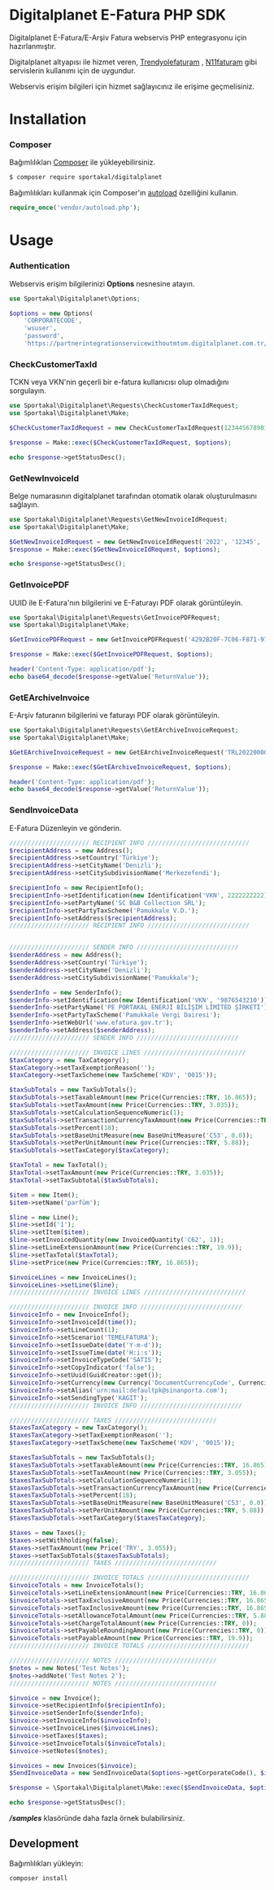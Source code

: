 # Digitalplanet E-Fatura PHP SDK

Digitalplanet E-Fatura/E-Arşiv Fatura webservis PHP entegrasyonu için hazırlanmıştır.

Digitalplanet altyapısı ile hizmet
veren, [Trendyolefaturam](https://portal.trendyolefaturam.com/TRY/Login/index.html?returnUrl=/)
, [N11faturam](https://www.n11faturam.com/N11/index.html?returnUrl=/DefaultPage.aspx) gibi servislerin kullanımı için de
uygundur.

Webservis erişim bilgileri için hizmet sağlayıcınız ile erişime geçmelisiniz.

# Installation

### Composer

Bağımlılıkları [Composer](http://getcomposer.org/) ile yükleyebilirsiniz.

```bash
$ composer require sportakal/digitalplanet
```

Bağımlılıkları kullanmak için Composer'ın [autoload](https://getcomposer.org/doc/00-intro.md#autoloading) özelliğini
kullanın.

```php
require_once('vendor/autoload.php');
```

# Usage

### Authentication

Webservis erişim bilgilerinizi **Options** nesnesine atayın.

```php
use Sportakal\Digitalplanet\Options;

$options = new Options(
    'CORPORATECODE',
    'wsuser',
    'password',
    'https://partnerintegrationservicewithoutmtom.digitalplanet.com.tr/PartnerIntegrationService.asmx');
```

### CheckCustomerTaxId

TCKN veya VKN'nin geçerli bir e-fatura kullanıcısı olup olmadığını sorgulayın.

```php
use Sportakal\Digitalplanet\Requests\CheckCustomerTaxIdRequest;
use Sportakal\Digitalplanet\Make;

$CheckCustomerTaxIdRequest = new CheckCustomerTaxIdRequest(123445678901);

$response = Make::exec($CheckCustomerTaxIdRequest, $options);

echo $response->getStatusDesc();
```

### GetNewInvoiceId

Belge numarasının digitalplanet tarafından otomatik olarak oluşturulmasını sağlayın.

```php
use Sportakal\Digitalplanet\Requests\GetNewInvoiceIdRequest;
use Sportakal\Digitalplanet\Make;

$GetNewInvoiceIdRequest = new GetNewInvoiceIdRequest('2022', '12345', '0', 'MANUAL');
$response = Make::exec($GetNewInvoiceIdRequest, $options);

echo $response->getStatusDesc();
```

### GetInvoicePDF

UUID ile E-Fatura'nın bilgilerini ve E-Faturayı PDF olarak görüntüleyin.

```php
use Sportakal\Digitalplanet\Requests\GetInvoicePDFRequest;
use Sportakal\Digitalplanet\Make;

$GetInvoicePDFRequest = new GetInvoicePDFRequest('4292B20F-7C06-F871-974E-8000E77AD64F');

$response = Make::exec($GetInvoicePDFRequest, $options);

header('Content-Type: application/pdf');
echo base64_decode($response->getValue('ReturnValue'));
```

### GetEArchiveInvoice

E-Arşiv faturanın bilgilerini ve faturayı PDF olarak görüntüleyin.

```php
use Sportakal\Digitalplanet\Requests\GetEArchiveInvoiceRequest;
use Sportakal\Digitalplanet\Make;

$GetEArchiveInvoiceRequest = new GetEArchiveInvoiceRequest('TRL2022000000001', 'INVOICEID', 'PDF');

$response = Make::exec($GetEArchiveInvoiceRequest, $options);

header('Content-Type: application/pdf');
echo base64_decode($response->getValue('ReturnValue'));
```

### SendInvoiceData

E-Fatura Düzenleyin ve gönderin.

```php
////////////////////// RECIPIENT INFO ////////////////////////////
$recipientAddress = new Address();
$recipientAddress->setCountry('Türkiye');
$recipientAddress->setCityName('Denizli');
$recipientAddress->setCitySubdivisionName('Merkezefendi');

$recipientInfo = new RecipientInfo();
$recipientInfo->setIdentification(new Identification('VKN', 2222222222));
$recipientInfo->setPartyName('SC B&B Collection SRL');
$recipientInfo->setPartyTaxScheme('Pamukkale V.D.');
$recipientInfo->setAddress($recipientAddress);
////////////////////// RECIPIENT INFO ////////////////////////////


////////////////////// SENDER INFO ////////////////////////////
$senderAddress = new Address();
$senderAddress->setCountry('Türkiye');
$senderAddress->setCityName('Denizli');
$senderAddress->setCitySubdivisionName('Pamukkale');

$senderInfo = new SenderInfo();
$senderInfo->setIdentification(new Identification('VKN', '9876543210'));
$senderInfo->setPartyName('PE PORTAKAL ENERJİ BİLİŞİM LİMİTED ŞİRKETİ');
$senderInfo->setPartyTaxScheme('Pamukkale Vergi Dairesi');
$senderInfo->setWebUrl('www.efatura.gov.tr');
$senderInfo->setAddress($senderAddress);
////////////////////// SENDER INFO ////////////////////////////

////////////////////// INVOICE LINES ////////////////////////////
$taxCategory = new TaxCategory();
$taxCategory->setTaxExemptionReason('');
$taxCategory->setTaxScheme(new TaxScheme('KDV', '0015'));

$taxSubTotals = new TaxSubTotals();
$taxSubTotals->setTaxableAmount(new Price(Currencies::TRY, 16.865));
$taxSubTotals->setTaxAmount(new Price(Currencies::TRY, 3.035));
$taxSubTotals->setCalculationSequenceNumeric(1);
$taxSubTotals->setTransactionCurrencyTaxAmount(new Price(Currencies::TRY, 5.88));
$taxSubTotals->setPercent(18);
$taxSubTotals->setBaseUnitMeasure(new BaseUnitMeasure('C53', 0.0));
$taxSubTotals->setPerUnitAmount(new Price(Currencies::TRY, 5.88));
$taxSubTotals->setTaxCategory($taxCategory);

$taxTotal = new TaxTotal();
$taxTotal->setTaxAmount(new Price(Currencies::TRY, 3.035));
$taxTotal->setTaxSubtotal($taxSubTotals);

$item = new Item();
$item->setName('parfüm');

$line = new Line();
$line->setId('1');
$line->setItem($item);
$line->setInvoicedQuantity(new InvoicedQuantity('C62', 1));
$line->setLineExtensionAmount(new Price(Currencies::TRY, 19.9));
$line->setTaxTotal($taxTotal);
$line->setPrice(new Price(Currencies::TRY, 16.865));

$invoiceLines = new InvoiceLines();
$invoiceLines->setLine($line);
////////////////////// INVOICE LINES ////////////////////////////

////////////////////// INVOICE INFO ////////////////////////////
$invoiceInfo = new InvoiceInfo();
$invoiceInfo->setInvoiceId(time());
$invoiceInfo->setLineCount(1);
$invoiceInfo->setScenario('TEMELFATURA');
$invoiceInfo->setIssueDate(date('Y-m-d'));
$invoiceInfo->setIssueTime(date('H:i:s'));
$invoiceInfo->setInvoiceTypeCode('SATIS');
$invoiceInfo->setCopyIndicator('false');
$invoiceInfo->setUuid(GuidCreator::get());
$invoiceInfo->setCurrency(new Currency('DocumentCurrencyCode', Currencies::TRY));
$invoiceInfo->setAlias('urn:mail:defaultpk@sinanporta.com');
$invoiceInfo->setSendingType('KAGIT');
////////////////////// INVOICE INFO ////////////////////////////

////////////////////// TAXES ////////////////////////////
$taxesTaxCategory = new TaxCategory();
$taxesTaxCategory->setTaxExemptionReason('');
$taxesTaxCategory->setTaxScheme(new TaxScheme('KDV', '0015'));

$taxesTaxSubTotals = new TaxSubTotals();
$taxesTaxSubTotals->setTaxableAmount(new Price(Currencies::TRY, 16.865));
$taxesTaxSubTotals->setTaxAmount(new Price(Currencies::TRY, 3.055));
$taxesTaxSubTotals->setCalculationSequenceNumeric(1);
$taxesTaxSubTotals->setTransactionCurrencyTaxAmount(new Price(Currencies::TRY, 5.88));
$taxesTaxSubTotals->setPercent(18);
$taxesTaxSubTotals->setBaseUnitMeasure(new BaseUnitMeasure('C53', 0.0));
$taxesTaxSubTotals->setPerUnitAmount(new Price(Currencies::TRY, 5.88));
$taxesTaxSubTotals->setTaxCategory($taxesTaxCategory);

$taxes = new Taxes();
$taxes->setWithholding(false);
$taxes->setTaxAmount(new Price('TRY', 3.055));
$taxes->setTaxSubTotals($taxesTaxSubTotals);
////////////////////// TAXES ////////////////////////////

////////////////////// INVOICE TOTALS ////////////////////////////
$invoiceTotals = new InvoiceTotals();
$invoiceTotals->setLineExtensionAmount(new Price(Currencies::TRY, 16.865));
$invoiceTotals->setTaxExclusiveAmount(new Price(Currencies::TRY, 16.865));
$invoiceTotals->setTaxInclusiveAmount(new Price(Currencies::TRY, 16.865 + 3.0355));
$invoiceTotals->setAllowanceTotalAmount(new Price(Currencies::TRY, 5.88));
$invoiceTotals->setChargeTotalAmount(new Price(Currencies::TRY, 0));
$invoiceTotals->setPayableRoundingAmount(new Price(Currencies::TRY, 0));
$invoiceTotals->setPayableAmount(new Price(Currencies::TRY, 19.9));
////////////////////// INVOICE TOTALS ////////////////////////////

////////////////////// NOTES ////////////////////////////
$notes = new Notes('Test Notes');
$notes->addNote('Test Notes 2');
////////////////////// NOTES ////////////////////////////

$invoice = new Invoice();
$invoice->setRecipientInfo($recipientInfo);
$invoice->setSenderInfo($senderInfo);
$invoice->setInvoiceInfo($invoiceInfo);
$invoice->setInvoiceLines($invoiceLines);
$invoice->setTaxes($taxes);
$invoice->setInvoiceTotals($invoiceTotals);
$invoice->setNotes($notes);

$invoices = new Invoices($invoice);
$SendInvoiceData = new SendInvoiceData($options->getCorporateCode(), $invoices, '', '');

$response = \Sportakal\Digitalplanet\Make::exec($SendInvoiceData, $options);

echo $response->getStatusDesc();
```

***/samples*** klasöründe daha fazla örnek bulabilirsiniz.

## Development

Bağımlılıkları yükleyin:

``` bash
composer install
```

